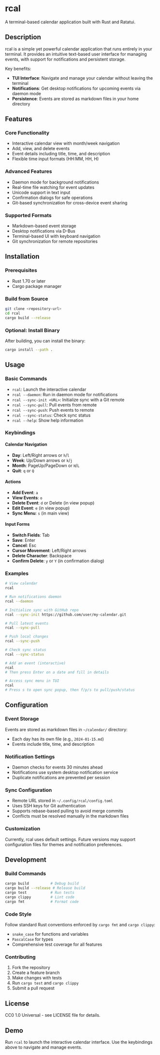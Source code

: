 # rcal

A terminal-based calendar application built with Rust and Ratatui.

## Description

rcal is a simple yet powerful calendar application that runs entirely in your terminal. It provides an intuitive text-based user interface for managing events, with support for notifications and persistent storage.

Key benefits:
- **TUI Interface**: Navigate and manage your calendar without leaving the terminal
- **Notifications**: Get desktop notifications for upcoming events via daemon mode
- **Persistence**: Events are stored as markdown files in your home directory

## Features

### Core Functionality
- Interactive calendar view with month/week navigation
- Add, view, and delete events
- Event details including title, time, and description
- Flexible time input formats (HH:MM, HH, H)

### Advanced Features
- Daemon mode for background notifications
- Real-time file watching for event updates
- Unicode support in text input
- Confirmation dialogs for safe operations
- Git-based synchronization for cross-device event sharing

### Supported Formats
- Markdown-based event storage
- Desktop notifications via D-Bus
- Terminal-based UI with keyboard navigation
- Git synchronization for remote repositories

## Installation

### Prerequisites
- Rust 1.70 or later
- Cargo package manager

### Build from Source
```bash
git clone <repository-url>
cd rcal
cargo build --release
```

### Optional: Install Binary
After building, you can install the binary:
```bash
cargo install --path .
```

## Usage

### Basic Commands
- `rcal`: Launch the interactive calendar
- `rcal --daemon`: Run in daemon mode for notifications
- `rcal --sync-init <URL>`: Initialize sync with a Git remote
- `rcal --sync-pull`: Pull events from remote
- `rcal --sync-push`: Push events to remote
- `rcal --sync-status`: Check sync status
- `rcal --help`: Show help information

### Keybindings

#### Calendar Navigation
- **Day**: Left/Right arrows or `h`/`l`
- **Week**: Up/Down arrows or `k`/`j`
- **Month**: PageUp/PageDown or `H`/`L`
- **Quit**: `q` or `Q`

#### Actions
- **Add Event**: `a`
- **View Events**: `o`
- **Delete Event**: `d` or Delete (in view popup)
- **Edit Event**: `e` (in view popup)
- **Sync Menu**: `s` (in main view)

#### Input Forms
- **Switch Fields**: Tab
- **Save**: Enter
- **Cancel**: Esc
- **Cursor Movement**: Left/Right arrows
- **Delete Character**: Backspace
- **Confirm Delete**: `y` or `Y` (in confirmation dialog)

### Examples
```bash
# View calendar
rcal

# Run notifications daemon
rcal --daemon

# Initialize sync with GitHub repo
rcal --sync-init https://github.com/user/my-calendar.git

# Pull latest events
rcal --sync-pull

# Push local changes
rcal --sync-push

# Check sync status
rcal --sync-status

# Add an event (interactive)
rcal
# Then press Enter on a date and fill in details

# Access sync menu in TUI
rcal
# Press s to open sync popup, then f/p/s to pull/push/status
```

## Configuration

### Event Storage
Events are stored as markdown files in `~/calendar/` directory:
- Each day has its own file (e.g., `2024-01-15.md`)
- Events include title, time, and description

### Notification Settings
- Daemon checks for events 30 minutes ahead
- Notifications use system desktop notification service
- Duplicate notifications are prevented per session

### Sync Configuration
- Remote URL stored in `~/.config/rcal/config.toml`
- Uses SSH keys for Git authentication
- Supports rebase-based pulling to avoid merge commits
- Conflicts must be resolved manually in the markdown files

### Customization
Currently, rcal uses default settings. Future versions may support configuration files for themes and notification preferences.

## Development

### Build Commands
```bash
cargo build          # Debug build
cargo build --release # Release build
cargo test           # Run tests
cargo clippy         # Lint code
cargo fmt            # Format code
```

### Code Style
Follow standard Rust conventions enforced by `cargo fmt` and `cargo clippy`:
- `snake_case` for functions and variables
- `PascalCase` for types
- Comprehensive test coverage for all features

### Contributing
1. Fork the repository
2. Create a feature branch
3. Make changes with tests
4. Run `cargo test` and `cargo clippy`
5. Submit a pull request

## License

CC0 1.0 Universal - see LICENSE file for details.

## Demo

Run `rcal` to launch the interactive calendar interface. Use the keybindings above to navigate and manage events.
